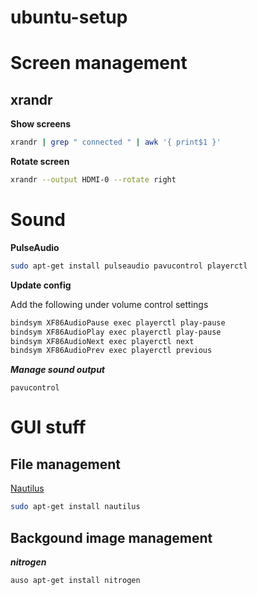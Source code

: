 # ubuntu-setup

# Screen management

## xrandr

**Show screens**

```bash
xrandr | grep " connected " | awk '{ print$1 }'
```

**Rotate screen**

```bash
xrandr --output HDMI-0 --rotate right
```

# Sound

**PulseAudio**

```bash
sudo apt-get install pulseaudio pavucontrol playerctl
```

**Update config**

Add the following under volume control settings

```bash
bindsym XF86AudioPause exec playerctl play-pause
bindsym XF86AudioPlay exec playerctl play-pause
bindsym XF86AudioNext exec playerctl next
bindsym XF86AudioPrev exec playerctl previous
```

***Manage sound output***

```
pavucontrol
```

# GUI stuff

## File management

 [Nautilus](https://community.linuxmint.com/software/view/nautilus)

```bash
sudo apt-get install nautilus
```

## Backgound image management

***nitrogen***

```bash
auso apt-get install nitrogen
```


